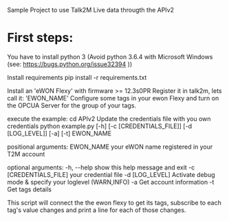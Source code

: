 Sample Project to use Talk2M Live data througth the APIv2


First steps:
============

You have to install python 3 (Avoid python 3.6.4 with Microsoft Windows (see: https://bugs.python.org/issue32394 ))

Install requirements
	pip install -r requirements.txt

Install an 'eWON Flexy' with firmware >= 12.3s0PR
Register it in talk2m, lets call it: 'EWON_NAME'
Configure some tags in your ewon Flexy and turn on the OPCUA Server for the group of your tags.


execute the example:
cd APIv2
Update the credentials file with you own credentials
python example.py [-h] [-c [CREDENTIALS_FILE]] [-d [LOG_LEVEL]] [-a] [-t] EWON_NAME

positional arguments:
  EWON_NAME             your eWON name registered in your T2M account

optional arguments:
  -h, --help            show this help message and exit
  -c [CREDENTIALS_FILE]
                        your credential file
  -d [LOG_LEVEL]        Activate debug mode & specify your loglevel
                        (WARN,INFO)
  -a                    Get account information
  -t                    Get tags details


This script will connect the the ewon flexy to get its tags, subscribe to each tag's value changes and print a line for each of those changes.
